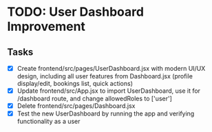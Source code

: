 # TODO: User Dashboard Improvement

## Tasks
- [x] Create frontend/src/pages/UserDashboard.jsx with modern UI/UX design, including all user features from Dashboard.jsx (profile display/edit, bookings list, quick actions)
- [x] Update frontend/src/App.jsx to import UserDashboard, use it for /dashboard route, and change allowedRoles to ['user']
- [x] Delete frontend/src/pages/Dashboard.jsx
- [x] Test the new UserDashboard by running the app and verifying functionality as a user
